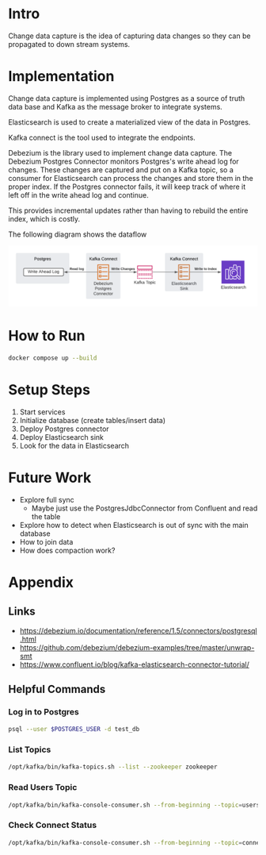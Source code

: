 # Intro
Change data capture is the idea of capturing data changes so they can be propagated to down stream systems.

# Implementation
Change data capture is implemented using Postgres as a source of truth data base and Kafka as the message broker to integrate systems.

Elasticsearch is used to create a materialized view of the data in Postgres. 

Kafka connect is the tool used to integrate the endpoints.

Debezium is the library used to implement change data capture. The Debezium Postgres Connector monitors Postgres's write ahead log for changes.
These changes are captured and put on a Kafka topic, so a consumer for Elasticsearch can process the changes and store them in the proper index.
If the Postgres connector fails, it will keep track of where it left off in the write ahead log and continue.

This provides incremental updates rather than having to rebuild the entire index, which is costly.

The following diagram shows the dataflow

![Change Data Capture](cdc.png)

# How to Run
```bash
docker compose up --build
```

# Setup Steps
1. Start services
2. Initialize database (create tables/insert data)
3. Deploy Postgres connector
4. Deploy Elasticsearch sink
5. Look for the data in Elasticsearch 

# Future Work
* Explore full sync
    * Maybe just use the PostgresJdbcConnector from Confluent and read the table
* Explore how to detect when Elasticsearch is out of sync with the main database
* How to join data
* How does compaction work? 

# Appendix
## Links
* https://debezium.io/documentation/reference/1.5/connectors/postgresql.html
* https://github.com/debezium/debezium-examples/tree/master/unwrap-smt
* https://www.confluent.io/blog/kafka-elasticsearch-connector-tutorial/
## Helpful Commands
### Log in to Postgres
```bash
psql --user $POSTGRES_USER -d test_db
```
### List Topics
```bash
/opt/kafka/bin/kafka-topics.sh --list --zookeeper zookeeper
```
### Read Users Topic
```bash
/opt/kafka/bin/kafka-console-consumer.sh --from-beginning --topic=users --bootstrap-server localhost:9092
```
### Check Connect Status
```bash
/opt/kafka/bin/kafka-console-consumer.sh --from-beginning --topic=connect-status --bootstrap-server localhost:9092
```